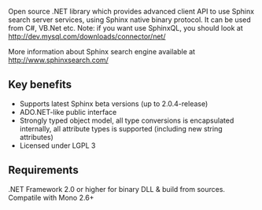 Open source .NET library which provides advanced client API to use Sphinx search server services, using Sphinx native binary protocol. It can be used from C#, VB.Net etc.
Note: if you want use SphinxQL, you should look at http://dev.mysql.com/downloads/connector/net/

More information about Sphinx search engine available at http://www.sphinxsearch.com/

## Key benefits ##
  * Supports latest Sphinx beta versions (up to 2.0.4-release)
  * ADO.NET-like public interface
  * Strongly typed object model, all type conversions is encapsulated internally, all attribute types is supported (including new string attributes)
  * Licensed under LGPL 3

## Requirements ##
.NET Framework 2.0 or higher for binary DLL & build from sources. Compatile with Mono 2.6+